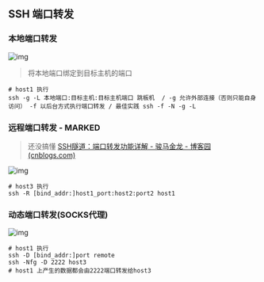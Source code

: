## SSH 端口转发

### 本地端口转发

![img](images/733013-20170706232654237-1722009435.png)

>   将本地端口绑定到目标主机的端口

```shell
# host1 执行
ssh -g -L 本地端口:目标主机:目标主机端口 跳板机  / -g 允许外部连接（否则只能自身访问） -f 以后台方式执行端口转发 / 最佳实践 ssh -f -N -g -L 
```

### 远程端口转发 - MARKED

>   还没搞懂 [SSH隧道：端口转发功能详解 - 骏马金龙 - 博客园 (cnblogs.com)](https://www.cnblogs.com/f-ck-need-u/p/10482832.html)

![img](images/733013-20170706232859284-1595079781.png)

```shell
# host3 执行
ssh -R [bind_addr:]host1_port:host2:port2 host1
```

### 动态端口转发(SOCKS代理)

![img](images/733013-20170706233246425-1384840260.png)

```shell
# host1 执行
ssh -D [bind_addr:]port remote 
ssh -Nfg -D 2222 host3
# host1 上产生的数据都会由2222端口转发给host3
```